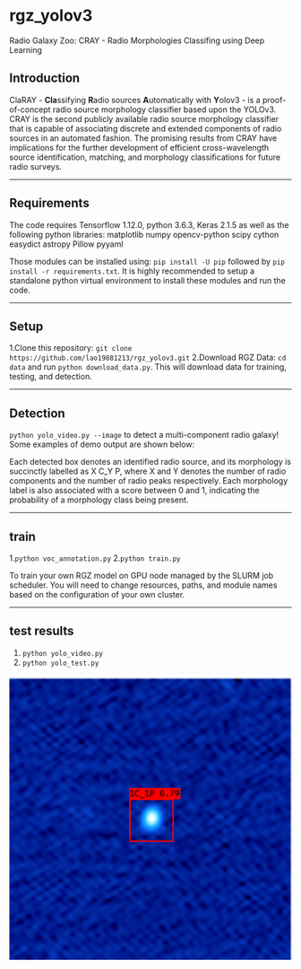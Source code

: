 # rgz_yolov3

Radio Galaxy Zoo: CRAY - Radio Morphologies Classifing using Deep Learning

## Introduction

ClaRAY - **Cla**ssifying **R**adio sources **A**utomatically with **Y**olov3 - is a proof-of-concept radio source morphology classifier based upon the YOLOv3. CRAY is the second publicly available radio source morphology classifier that is capable of associating discrete and extended components of radio sources in an automated fashion. The promising results from CRAY have implications for the further development of efficient cross-wavelength source identification, matching, and morphology classifications for future radio surveys.


---

## Requirements

The code requires Tensorflow 1.12.0, python 3.6.3, Keras 2.1.5 as well as the following python libraries:
    matplotlib
    numpy
    opencv-python
    scipy
    cython
    easydict
    astropy
    Pillow
    pyyaml
	 
Those modules can be installed using: `pip install -U pip` followed by `pip install -r requirements.txt`. It is highly recommended to setup a standalone python virtual environment to install these modules and run the code.


---

## Setup

   1.Clone this repository: `git clone https://github.com/lao19881213/rgz_yolov3.git` 
   2.Download RGZ Data: `cd data` and run `python download_data.py`. This will download data for training, testing, and detection.


---

## Detection

   `python yolo_video.py --image` to detect a multi-component radio galaxy! Some examples of demo output are shown below:
  
Each detected box denotes an identified radio source, and its morphology is succinctly labelled as X C_Y P, where X and Y denotes the number of radio components and the number of radio peaks respectively. Each morphology label is also associated with a score between 0 and 1, indicating the probability of a morphology class being present.

---

## train

   1.`python voc_annotation.py`
   2.`python train.py`

To train your own RGZ model on GPU node managed by the SLURM job scheduler. You will need to change resources, paths, and module names based on the configuration of your own cluster.

---

## test results
   1. `python yolo_video.py`
   2. `python yolo_test.py` 
<img src="output/FIRSTJ000007.0+081644_logminmax.png" width="800">

